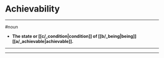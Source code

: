 # Achievability
---
#noun
- **The state or [[c/_condition|condition]] of [[b/_being|being]] [[a/_achievable|achievable]].**
---
---
